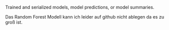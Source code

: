 Trained and serialized models, model predictions, or model summaries.

Das Random Forest Modell kann ich leider auf github nicht ablegen da es zu groß ist.
